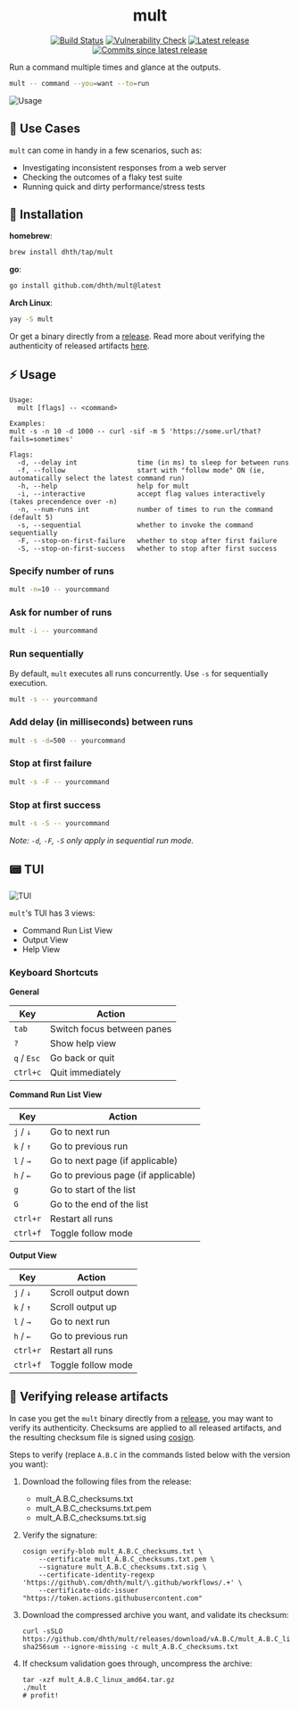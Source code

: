 <p align="center">
  <h1 align="center">mult</h1>
  <p align="center">
    <a href="https://github.com/dhth/mult/actions/workflows/main.yml"><img alt="Build Status" src="https://img.shields.io/github/actions/workflow/status/dhth/mult/main.yml?style=flat-square"></a>
    <a href="https://github.com/dhth/mult/actions/workflows/vulncheck.yml"><img alt="Vulnerability Check" src="https://img.shields.io/github/actions/workflow/status/dhth/mult/vulncheck.yml?style=flat-square&label=vulncheck"></a>
    <a href="https://github.com/dhth/mult/releases/latest"><img alt="Latest release" src="https://img.shields.io/github/release/dhth/mult.svg?style=flat-square"></a>
    <a href="https://github.com/dhth/mult/releases/latest"><img alt="Commits since latest release" src="https://img.shields.io/github/commits-since/dhth/mult/latest?style=flat-square"></a>
  </p>
</p>

Run a command multiple times and glance at the outputs.

```bash
mult -- command --you=want --to=run
```

![Usage](https://tools.dhruvs.space/images/mult/v0-3-0/usage.gif)

🧰 Use Cases
---

`mult` can come in handy in a few scenarios, such as:

- Investigating inconsistent responses from a web server
- Checking the outcomes of a flaky test suite
- Running quick and dirty performance/stress tests

💾 Installation
---

**homebrew**:

```sh
brew install dhth/tap/mult
```

**go**:

```sh
go install github.com/dhth/mult@latest
```

**Arch Linux**:

```sh
yay -S mult
```

Or get a binary directly from a
[release](https://github.com/dhth/mult/releases). Read more about verifying the
authenticity of released artifacts [here](#-verifying-release-artifacts).

⚡️ Usage
---

```text
Usage:
  mult [flags] -- <command>

Examples:
mult -s -n 10 -d 1000 -- curl -sif -m 5 'https://some.url/that?fails=sometimes'

Flags:
  -d, --delay int               time (in ms) to sleep for between runs
  -f, --follow                  start with "follow mode" ON (ie, automatically select the latest command run)
  -h, --help                    help for mult
  -i, --interactive             accept flag values interactively (takes precendence over -n)
  -n, --num-runs int            number of times to run the command (default 5)
  -s, --sequential              whether to invoke the command sequentially
  -F, --stop-on-first-failure   whether to stop after first failure
  -S, --stop-on-first-success   whether to stop after first success
```

### Specify number of runs

```bash
mult -n=10 -- yourcommand
```

### Ask for number of runs

```bash
mult -i -- yourcommand
```

### Run sequentially

By default, `mult` executes all runs concurrently. Use `-s` for sequentially
execution.

```bash
mult -s -- yourcommand
```

### Add delay (in milliseconds) between runs

```bash
mult -s -d=500 -- yourcommand
```

### Stop at first failure

```bash
mult -s -F -- yourcommand
```

### Stop at first success

```bash
mult -s -S -- yourcommand
```

*Note: `-d`, `-F`, `-S` only apply in sequential run mode.*

📟 TUI
---

![TUI](https://tools.dhruvs.space/images/mult/v0-3-0/tui.png)

`mult`'s TUI has 3 views:
- Command Run List View
- Output View
- Help View

### Keyboard Shortcuts

**General**

| Key         | Action                     |
|-------------|----------------------------|
| `tab`       | Switch focus between panes |
| `?`         | Show help view             |
| `q` / `Esc` | Go back or quit            |
| `ctrl+c`    | Quit immediately           |

**Command Run List View**

| Key       | Action                              |
|-----------|-------------------------------------|
| `j` / `↓` | Go to next run                      |
| `k` / `↑` | Go to previous run                  |
| `l` / `→` | Go to next page (if applicable)     |
| `h` / `←` | Go to previous page (if applicable) |
| `g`       | Go to start of the list             |
| `G`       | Go to the end of the list           |
| `ctrl+r`  | Restart all runs                    |
| `ctrl+f`  | Toggle follow mode                  |

**Output View**

| Key       | Action             |
|-----------|--------------------|
| `j` / `↓` | Scroll output down |
| `k` / `↑` | Scroll output up   |
| `l` / `→` | Go to next run     |
| `h` / `←` | Go to previous run |
| `ctrl+r`  | Restart all runs   |
| `ctrl+f`  | Toggle follow mode |

🔐 Verifying release artifacts
---

In case you get the `mult` binary directly from a
[release](https://github.com/dhth/mult/releases), you may want to verify its
authenticity. Checksums are applied to all released artifacts, and the resulting
checksum file is signed using
[cosign](https://docs.sigstore.dev/cosign/installation/).

Steps to verify (replace `A.B.C` in the commands listed below with the version
you want):

1. Download the following files from the release:

    - mult_A.B.C_checksums.txt
    - mult_A.B.C_checksums.txt.pem
    - mult_A.B.C_checksums.txt.sig

2. Verify the signature:

   ```shell
   cosign verify-blob mult_A.B.C_checksums.txt \
       --certificate mult_A.B.C_checksums.txt.pem \
       --signature mult_A.B.C_checksums.txt.sig \
       --certificate-identity-regexp 'https://github\.com/dhth/mult/\.github/workflows/.+' \
       --certificate-oidc-issuer "https://token.actions.githubusercontent.com"
   ```

3. Download the compressed archive you want, and validate its checksum:

   ```shell
   curl -sSLO https://github.com/dhth/mult/releases/download/vA.B.C/mult_A.B.C_linux_amd64.tar.gz
   sha256sum --ignore-missing -c mult_A.B.C_checksums.txt
   ```

3. If checksum validation goes through, uncompress the archive:

   ```shell
   tar -xzf mult_A.B.C_linux_amd64.tar.gz
   ./mult
   # profit!
   ```
